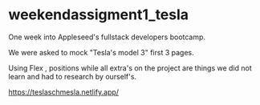 # weekendassigment1_tesla

One week into Appleseed's fullstack developers bootcamp.

We were asked to mock "Tesla's model 3" first 3 pages.

Using Flex , positions while all extra's on the project are things we did not learn and had to research by ourself's.

https://teslaschmesla.netlify.app/
